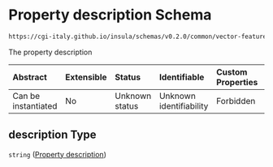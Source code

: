 # Property description Schema

```txt
https://cgi-italy.github.io/insula/schemas/v0.2.0/common/vector-feature-property.schema.json#/$defs/common/properties/description
```

The property description

| Abstract            | Extensible | Status         | Identifiable            | Custom Properties | Additional Properties | Access Restrictions | Defined In                                                                                                         |
| :------------------ | :--------- | :------------- | :---------------------- | :---------------- | :-------------------- | :------------------ | :----------------------------------------------------------------------------------------------------------------- |
| Can be instantiated | No         | Unknown status | Unknown identifiability | Forbidden         | Allowed               | none                | [vector-feature-property.schema.json\*](schemas/common/vector-feature-property.schema.json) |

## description Type

`string` ([Property description](vector-feature-property-defs-vector-feature-property-common-attributes-properties-property-description.md))
